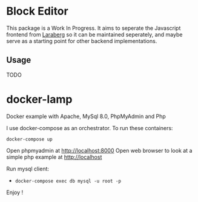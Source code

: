 # Block Editor

This package is a Work In Progress. It aims to seperate the Javascript frontend from [Laraberg](https://github.com/VanOns/laraberg) so it can be maintained seperately, and maybe serve as a starting point for other backend implementations.

## Usage

TODO



# docker-lamp

Docker example with Apache, MySql 8.0, PhpMyAdmin and Php

I use docker-compose as an orchestrator. To run these containers:

```
docker-compose up
```

Open phpmyadmin at [http://localhost:8000](http://localhost:8000)
Open web browser to look at a simple php example at [http://localhost](http://localhost)

Run mysql client:

- `docker-compose exec db mysql -u root -p` 

Enjoy !
